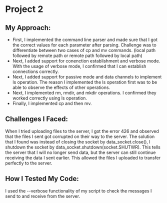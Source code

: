 # Project 2

## My Approach:
- First, I implemented the command line parser and made sure that I got the correct values for each parameter after parsing. Challenge was to differentiate between two cases of cp and mv commands. (local path followed by remote path or remote path followed by local path)
- Next, I added support for conenction establishment and verbose mode. With the usage of verbose mode, I confirmed that I can establish connections correctly.
- Next, I added support for passive mode and data channels to implement ls operation. The reason I implemented the ls operation first was to be able to observe the effects of other operations.
- Next, I implemented rm, rmdir, and mkdir operations. I confirmed they worked correctly using ls operation.
- Finally, I implemented cp and then mv. 

## Challenges I Faced:
When I tried uploading files to the server, I got the error 426 and observed that the files I sent got corrupted on their way to the server. The solution that I found was instead of closing the socket by data_socket.close(), I shutdown the socket by data_socket.shutdown(socket.SHUTWR). This tells the server that I will no longer send data, but the server can still continue receiving the data I sent earlier. This allowed the files I uploaded to transfer perfectly to the server.

## How I Tested My Code:
I used the --verbose functionality of my script to check the messages I send to and receive from the server. 

